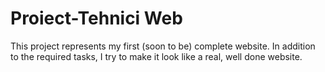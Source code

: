 # Proiect-Tehnici Web

This project represents my first (soon to be) complete website. 
In addition to the required tasks, I try to make it look like a real, well done website.
